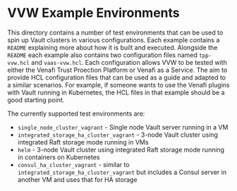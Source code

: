 # VVW Example Environments

This directory contains a number of test environments that can be used to spin up Vault clusters in various configurations.
Each example contains a `README` explaining more about how it is built and executed.  Alongside the `README` each example also 
contains two configuration files named `tpp-vvw.hcl` and `vaas-vvw.hcl`.  Each configuration allows VVW to be tested with either the Venafi Trust Proection Platform or Venafi as a Service.
The aim to provide HCL configuration files that can be used as a guide and adapted to a similar scenarios.
For example, if someone wants to use the Venafi plugins with Vault running in Kubernetes, the HCL files in that example should be a good starting point.

The currently supported test environments are:

- `single_node_cluster_vagrant` - Single node Vault server running in a VM
- `integrated_storage_ha_cluster_vagrant` - 3-node Vault cluster using integrated Raft storage mode running in VMs
- `helm` - 3-node Vault cluster using integrated Raft storage mode running in containers on Kubernetes
- `consul_ha_cluster_vagrant` - similar to `integrated_storage_ha_cluster_vagrant` but includes a Consul server in another VM and uses that for HA storage